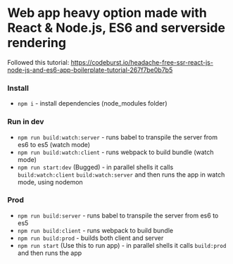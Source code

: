 # Web app heavy option made with React & Node.js, ES6 and serverside rendering

Followed this tutorial: https://codeburst.io/headache-free-ssr-react-js-node-js-and-es6-app-boilerplate-tutorial-267f7be0b7b5

### Install

* `npm i` - install dependencies (node_modules folder)

### Run in dev

* `npm run build:watch:server` - runs babel to transpile the server from es6 to es5 (watch mode)
* `npm run build:watch:client` - runs webpack to build bundle (watch mode)
* `npm run start:dev` (Bugged) - in parallel shells it calls `build:watch:client` `build:watch:server` and then runs the app in watch mode, using nodemon

### Prod

* `npm run build:server` - runs babel to transpile the server from es6 to es5 
* `npm run build:client` - runs webpack to build bundle
* `npm run build:prod` - builds both client and server
* `npm run start` (Use this to run app) - in parallel shells it calls `build:prod` and then runs the app 
